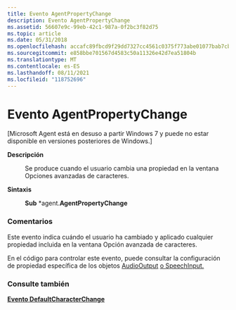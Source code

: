 ```yaml
---
title: Evento AgentPropertyChange
description: Evento AgentPropertyChange
ms.assetid: 56607e9c-99eb-42c1-987a-0f2bc3f82d75
ms.topic: article
ms.date: 05/31/2018
ms.openlocfilehash: accafc89fbcd9f29dd7327cc4561c0375f773abe01077bab7cbfa24653f6106d
ms.sourcegitcommit: e858bbe701567d4583c50a11326e42d7ea51804b
ms.translationtype: MT
ms.contentlocale: es-ES
ms.lasthandoff: 08/11/2021
ms.locfileid: "118752696"
---
```

# <a name="agentpropertychange-event"></a>Evento AgentPropertyChange

\[Microsoft Agent está en desuso a partir Windows 7 y puede no estar disponible en versiones posteriores de Windows.\]

<dl> <dt>

<span id="Description"></span><span id="description"></span><span id="DESCRIPTION"></span>**Descripción**
</dt> <dd>

Se produce cuando el usuario cambia una propiedad en la ventana Opciones avanzadas de caracteres.

</dd> <dt>

<span id="Syntax"></span><span id="syntax"></span><span id="SYNTAX"></span>**Sintaxis**
</dt> <dd>

**Sub** *agent.**AgentPropertyChange**

</dd> </dl>

### <a name="remarks"></a>Comentarios

Este evento indica cuándo el usuario ha cambiado y aplicado cualquier propiedad incluida en la ventana Opción avanzada de caracteres.

En el código para controlar este evento, puede consultar la configuración de propiedad específica de los objetos [AudioOutput](the-audiooutput-object.md) [o SpeechInput.](the-speechinput-object.md)

### <a name="see-also"></a>Consulte también

[**Evento DefaultCharacterChange**](defaultcharacterchange-event.md)


 

 




